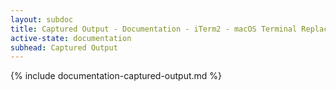 ```yaml
---
layout: subdoc
title: Captured Output - Documentation - iTerm2 - macOS Terminal Replacement
active-state: documentation
subhead: Captured Output
---
```

{% include documentation-captured-output.md %}

